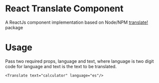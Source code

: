 # React Translate Component 
A ReactJs component implementation based on Node/NPM [translate!](https://www.npmjs.com/package/translate) package


# Usage

Pass two required props, language and text, where language is two digit code for language and text is the text to be translated.

```
<Translate text="calculator" language="es"/>
```

